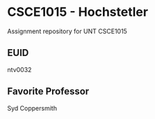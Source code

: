 # CSCE1015 - Hochstetler
Assignment repository for UNT CSCE1015
## EUID

ntv0032

## Favorite Professor
Syd Coppersmith
